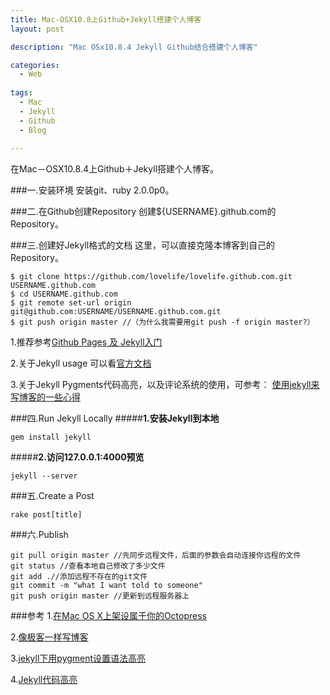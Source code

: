 ```yaml
---
title: Mac-OSX10.8上Github+Jekyll搭建个人博客
layout: post

description: "Mac OSx10.8.4 Jekyll Github结合搭建个人博客"

categories:
  - Web
  
tags:
  - Mac 
  - Jekyll 
  - Github 
  - Blog
 
---
```




在Mac－OSX10.8.4上Github＋Jekyll搭建个人博客。

###一.安装环境
安装git、ruby 2.0.0p0。

###二.在Github创建Repository
创建${USERNAME}.github.com的Repository。

###三.创建好Jekyll格式的文档
这里，可以直接克隆本博客到自己的Repository。

	$ git clone https://github.com/lovelife/lovelife.github.com.git USERNAME.github.com
	$ cd USERNAME.github.com
	$ git remote set-url origin git@github.com:USERNAME/USERNAME.github.com.git
	$ git push origin master //（为什么我需要用git push -f origin master?）

1.推荐参考[Github Pages 及 Jekyll入门](http://www.ruanyifeng.com/blog/2012/08/blogging_with_jekyll.html)

2.关于Jekyll usage 可以看[官方文档](https://github.com/mojombo/jekyll/wiki/usage)

3.关于Jekyll Pygments代码高亮，以及评论系统的使用，可参考：
[使用jekyll来写博客的一些心得](http://webfrogs.me/2012/12/20/use-jekyll/)


###四.Run Jekyll Locally
#####**1.安装Jekyll到本地**

	gem install jekyll
#####**2.访问127.0.0.1:4000预览**

	jekyll --server		
###五.Create a Post 

	rake post[title]

###六.Publish
	
	git pull origin master //先同步远程文件，后面的参数会自动连接你远程的文件
	git status //查看本地自己修改了多少文件
	git add .//添加远程不存在的git文件
	git commit -m "what I want told to someone"
	git push origin master //更新到远程服务器上
		
###参考
1.[在Mac OS X上架设属于你的Octopress](http://blog.martianz.cn/article/2012-01-25-set-up-octopress)

2.[像极客一样写博客](http://zyzhang.github.com/blog/2012/08/29/blogging-like-a-geek/)

3.[jekyll下用pygment设置语法高亮](http://endle.gitcafe.com/2013/01/20/jekyllpygment/)

4.[Jekyll代码高亮](http://youngflying.com/2012/09/05/jekyll-code-highlight/)




